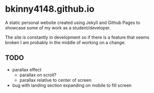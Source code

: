 # bkinny4148.github.io

A static personal website created using Jekyll and Github Pages to showcase some of my work as a student/developer.

The site is constantly in development so if there is a feature that seems broken I am probably in the middle of working on a change.



## TODO
- parallax effect
  - parallax on scroll?
  - parallax relative to center of screen
- bug with landing section expanding on mobile to fill screen
